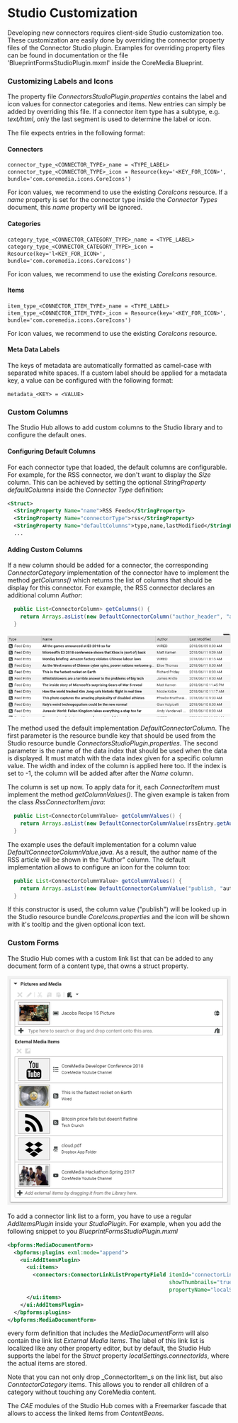 # Studio Customization

Developing new connectors requires client-side Studio customization too. These customization are easily done by overriding
the connector property files of the Connector Studio plugin. Examples for overriding property files
can be found in documentation or the file 'BlueprintFormsStudioPlugin.mxml' inside the CoreMedia Blueprint.

### Customizing Labels and Icons

The property file _ConnectorsStudioPlugin.properties_ contains the label and icon values
for connector categories and items. New entries can simply be added by overriding this file.
If a connector item type has a subtype, e.g. _text/html_, only the last segment is used
to determine the label or icon.

The file expects entries in the following format:

#### Connectors
```
connector_type_<CONNECTOR_TYPE>_name = <TYPE_LABEL>
connector_type_<CONNECTOR_TYPE>_icon = Resource(key='<KEY_FOR_ICON>', bundle='com.coremedia.icons.CoreIcons')
```
For icon values, we recommend to use the existing _CoreIcons_ resource.
If a _name_ property is set for the connector type inside the _Connector Types_ document, this _name_ property will be ignored.


#### Categories
```
category_type_<CONNECTOR_CATEGORY_TYPE>_name = <TYPE_LABEL>
category_type_<CONNECTOR_CATEGORY_TYPE>_icon = Resource(key='l<KEY_FOR_ICON>', bundle='com.coremedia.icons.CoreIcons')
```
For icon values, we recommend to use the existing _CoreIcons_ resource.

#### Items
```
item_type_<CONNECTOR_ITEM_TYPE>_name = <TYPE_LABEL>
item_type_<CONNECTOR_ITEM_TYPE>_icon = Resource(key='<KEY_FOR_ICON>', bundle='com.coremedia.icons.CoreIcons')
```
For icon values, we recommend to use the existing _CoreIcons_ resource.

#### Meta Data Labels
The keys of metadata are automatically formatted as camel-case with separated white spaces.
If a custom label should be applied for a metadata key, a value can be configured with the following format:
```
metadata_<KEY> = <VALUE>
```

### Custom Columns

The Studio Hub allows to add custom columns to the Studio library and to configure the default ones.

#### Configuring Default Columns

For each connector type that loaded, the default columns are configurable.
For example, for the RSS connector, we don't want to display the _Size_ column. This can be achieved by setting the optional
_StringProperty_ _defaultColumns_ inside the _Connector Type_ definition:

```xml
<Struct>
  <StringProperty Name="name">RSS Feeds</StringProperty>
  <StringProperty Name="connectorType">rss</StringProperty>
  <StringProperty Name="defaultColumns">type,name,lastModified</StringProperty>
  ...
```

#### Adding Custom Columns

If a new column should be added for a connector, the corresponding _ConnectorCategory_ implementation of the connector
have to implement the method _getColumns()_ which returns the list of columns that should be display for this connector.
For example, the RSS connector declares an additional column _Author_:

```java
  public List<ConnectorColumn> getColumns() {
    return Arrays.asList(new DefaultConnectorColumn("author_header", "author", 120, 2));
  }
```

![Custom Columns](https://github.com/CoreMedia/coremedia-studio-hub/blob/master/documentation/images/custom_columns.png)

The method used the default implementation _DefaultConnectorColumn_. The first parameter is the resource bundle
key that should be used from the Studio resource bundle _ConnectorsStudioPlugin.properties_.
The second parameter is the name of the data index that should be used when the data is displayed.
It must match with the data index given for a specific column value.
The width and index of the column is applied here too.
If the index is set to -1, the column will be added after after the _Name_ column.

The column is set up now. To apply data for it, each _ConnectorItem_ must implement the method _getColumnValues()_.
The given example is taken from the class _RssConnectorItem.java_:

```java
  public List<ConnectorColumnValue> getColumnValues() {
    return Arrays.asList(new DefaultConnectorColumnValue(rssEntry.getAuthor(), "author"));
  }
```

The example uses the default implementation for a column value _DefaultConnectorColumnValue.java_.
As a result, the author name of the RSS article will be shown in the "Author" column.
The default implementation allows to configure an icon for the column too:

```java
  public List<ConnectorColumnValue> getColumnValues() {
    return Arrays.asList(new DefaultConnectorColumnValue("publish, "author", "My Icon Text", "My Icon Tooltip"));
  }
```

If this constructor is used, the column value ("publish") will be looked up in the Studio resource bundle _CoreIcons.properties_
and the icon will be shown with it's tooltip and the given optional icon text.


### Custom Forms

The Studio Hub comes with a custom link list that can be added to any document form of a content type, that owns a struct property.

![Custom Link Lists](https://github.com/CoreMedia/coremedia-studio-hub/blob/master/documentation/images/content_ll.png)

To add a connector link list to a form, you have to use a regular _AddItemsPlugin_ inside your _StudioPlugin_. For example, when you add the following snippet to you _BlueprintFormsStudioPlugin.mxml_

```xml
<bpforms:MediaDocumentForm>
  <bpforms:plugins exml:mode="append">
    <ui:AddItemsPlugin>
      <ui:items>
        <connectors:ConnectorLinkListPropertyField itemId="connectorLinkList"
                                                   showThumbnails="true"
                                                   propertyName="localSettings.connectorIds"/>
      </ui:items>
    </ui:AddItemsPlugin>
  </bpforms:plugins>
</bpforms:MediaDocumentForm>
```

every form definition that includes the _MediaDocumentForm_ will also contain the link list _External Media Items_.
The label of this link list is localized like any other property editor, but by default, the Studio Hub supports the label for the _Struct_ property _localSettings.connectorIds_, where the actual items are stored.

Note that you can not only drop _ConnectorItem_s on the link list, but also _ConntectorCategory_ items. This allows you to render all children of a category without touching any CoreMedia content.

The _CAE_ modules of the Studio Hub comes with a Freemarker fascade that allows to access the linked items from _ContentBeans_.
